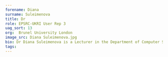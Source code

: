 ```yaml
---
forename: Diana
surname: Suleimenova
title: Dr
role: EPSRC-UKRI User Rep 3
uag_sort: 13
org:  Brunel University London
image_src: Diana Suleimenova.jpg
bio: Dr Diana Suleimenova is a Lecturer in the Department of Computer Science at Brunel University of London. Her research concentrates on agent-based modelling, forced displacement prediction, and verification, validation and uncertainty quantification (VVUQ) of multiscale applications deployed on emerging exascale platforms. Her work also led to a range of international collaborations on developing and analysing the sensitivities of new forced displacement models. She is co-Chair of the Multiscale Modelling and Simulation workshop and a Knowledge Exchange coordinator for the Software Environment for Actionable and VVUQ-evaluated Applications (SEAVEA), which aims to develop an exascale-ready toolkit for verification, validation and uncertainty quantification techniques in application to various domains.
tags: 
---
```


